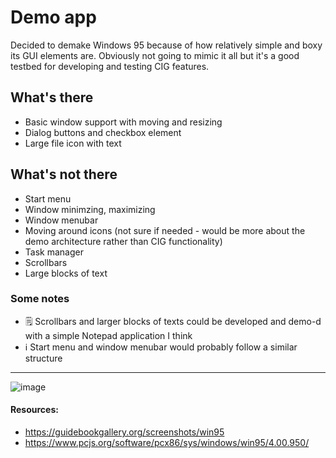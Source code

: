 # Demo app
Decided to demake Windows 95 because of how relatively simple and boxy its GUI elements are. Obviously not going to mimic it all but it's a good testbed for developing and testing CIG features.

## What's there
* Basic window support with moving and resizing
* Dialog buttons and checkbox element
* Large file icon with text

## What's not there
* Start menu
* Window minimzing, maximizing
* Window menubar
* Moving around icons (not sure if needed - would be more about the demo architecture rather than CIG functionality)
* Task manager
* Scrollbars
* Large blocks of text

### Some notes
* 🗒️ Scrollbars and larger blocks of texts could be developed and demo-d with a simple Notepad application I think
* ℹ️ Start menu and window menubar would probably follow a similar structure

---
![image](https://github.com/user-attachments/assets/23c67f14-3eaa-4eb3-a60f-6027b6129478)

#### Resources:
* https://guidebookgallery.org/screenshots/win95
* https://www.pcjs.org/software/pcx86/sys/windows/win95/4.00.950/
